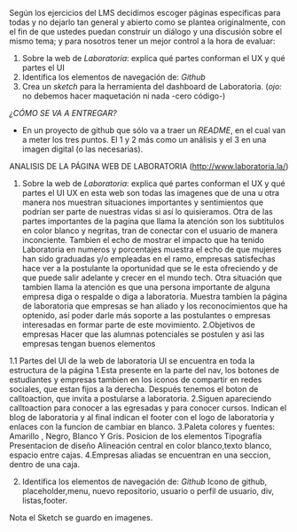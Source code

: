 Según los ejercicios del LMS decidimos escoger páginas específicas para todas y no dejarlo tan general y abierto como se plantea originalmente, con el fin de que ustedes puedan construir un diálogo y una discusión sobre el mismo tema; y para nosotros tener un mejor control a la hora de evaluar:
1. Sobre la web de *Laboratoria*: explica qué partes conforman el UX y qué partes el UI
2. Identifica los elementos de navegación de: *Github*
3. Crea un *sketch* para la herramienta del dashboard de Laboratoria.
    (_ojo:_ no debemos hacer maquetación ni nada -cero código-)

*¿CÓMO SE VA A ENTREGAR?*
- En un proyecto de github que sólo va a traer un _README_, en el cual van a meter los tres puntos. El 1 y 2 más como un análisis y el 3 en una imagen digital (o las necesarias).



ANALISIS DE LA PÁGINA WEB DE LABORATORIA
(http://www.laboratoria.la/)
1. Sobre la web de *Laboratoria*: explica qué partes conforman el UX y qué partes el UI
UX en esta web son todas las imagenes que de una u otra manera nos muestran situaciones importantes y sentimientos que podrían ser parte de nuestras vidas si así lo quisieramos.
Otra de las partes importantes de la pagína que llama la atención son los subtitulos en color blanco y negritas, tran de conectar con el usuario de manera inconciente.
Tambien el echo de mostrar el impacto que ha tenido Laboratoria en numeros y porcentajes muestra el echo de que mujeres han sido graduadas y/o empleadas en el ramo, empresas satisfechas hace ver a la postulante la oportunidad  que se le esta ofreciendo y de que puede salir adelante y crecer en el mundo tech.
Otra situación que tambien llama la atención es que una persona importante de alguna empresa diga o respalde o diga a laboratoria.
Muestra tambien la página de laboratoria que empresas se han aliado y los reconocimientos que ha optenido, así poder darle más soporte a las postulantes o empresas interesadas en formar parte de este movimiento.
2.Objetivos de empresas
Hacer que las alumnas potenciales se postulen y asi las empresas tengan buenos elementos

1.1 Partes del UI de la web de laboratoria
UI se encuentra en toda la estructura de la página
1.Esta presente en la parte del nav, los botones de estudiantes y empresas
tambien en los iconos de compartir en redes sociales, que estan fijos a la derecha.
Después tenemos el boton de calltoaction, que invita a postularse a laboratoria.
2.Siguen apareciendo calltoaction para conocer a las egresadas y para conocer cursos.
Indican el blog de laboratoria y al final indican el footer con el logo de laboratoria y enlaces con la funcion de cambiar en blanco.
3.Paleta colores y fuentes: Amarillo , Negro, Blanco Y Gris.
Posicion de los elementos
Tipografía
Presentacion de diseño
Alineación central en color blanco,texto blanco, espacio entre cajas.
4.Empresas aliadas se encuentran en una seccion, dentro de una caja.


2. Identifica los elementos de navegación de: *Github*
Icono de github, placeholder,menu, nuevo repositorio, usuario o perfil de usuario,
div, listas,footer.

Nota el Sketch se guardo en imagenes.

